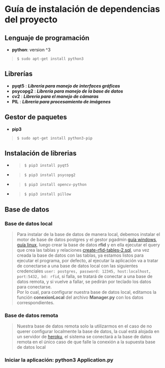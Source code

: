 # **Guía de instalación de dependencias del proyecto**

## **Lenguaje de programación**
* **python**: version ^3
> `$ sudo apt-get install python3`

## **Librerías**
* **pyqt5** : **_Librería para manejo de interfaces gráficas_**
* **psycopg2** : **_Librería para manejo de la base de datos_**
* **cv2** : **_Librería para el manejo de cámaras_**
* **PIL** : **_Librería para procesamiento de imágenes_**

## **Gestor de paquetes**
* **pip3**
> `$ sudo apt-get install python3-pip`

## **Instalación de librerias**
* > `$ pip3 install pyqt5`
* > `$ pip3 install psycopg2`
* > `$ pip3 install opencv-python`
* > `$ pip3 install pillow` 

## **Base de datos**

### **Base de datos local**
> Para instalar de la base de datos de manera local, debemos instalar el motor de base de datos postgres y el gestor pgadmin [guía windows](http://www.ajpdsoft.com/modules.php?name=News&file=print&sid=489), [guía linux](https://ideafalaz.blogspot.com/2016/04/instalar-postgresql-y-pgadmin-en-linux.html),
luego crear la base de datos **rfid** y en ella ejecutar el query que crea las tablas y relaciones [create-rfid-tables-2.sql](https://drive.google.com/open?id=1F9DX2p54mAXQUaiWis6_OJO3OCd0F0JA), una vez creada la base de datos con las tablas, ya estamos listos para ejecutar el programa, por defecto, al ejecutar la aplicación va a tratar de conectarse a una base de datos local con las siguientes credenciales `user: postgres, password: 12345, host:localhost, port:5432, bd: rfid`, si falla, se tratará de conectar a una base de datos remota, y si vuelve a fallar, se pedirán por teclado los datos para conectarse.  
Por lo cual, para configurar nuestra base de datos local, editamos la función **conexionLocal** del archivo **Manager.py** con los datos correspondientes.

### **Base de datos remota**
> Nuestra base de datos remota solo la utilizarmos en el caso de no querer configurar localmente la base de datos, la cual está alojada en un servidor de [heroku](https://www.heroku.com), el sistema se conectará a la base de datos remota en el único caso de que falle la conexión a la supuesta base de datos local

### **Iniciar la aplicación**: python3 Application.py
